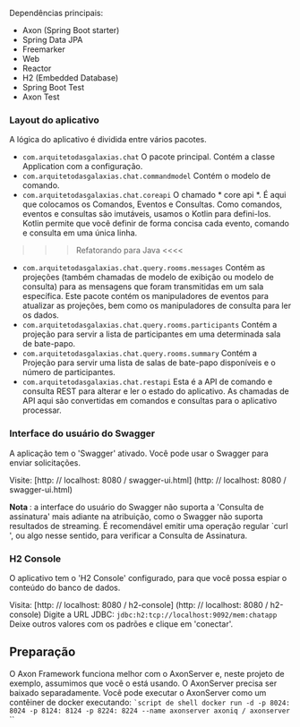 Dependências principais:
 - Axon (Spring Boot starter)
 - Spring Data JPA
 - Freemarker
 - Web 
 - Reactor
 - H2 (Embedded Database)
 - Spring Boot Test
 - Axon Test

### Layout do aplicativo ###

A lógica do aplicativo é dividida entre vários pacotes.

- `com.arquitetodasgalaxias.chat`
  O pacote principal. Contém a classe Application com a configuração.
- `com.arquitetodasgalaxias.chat.commandmodel`
  Contém o modelo de comando. 
- `com.arquitetodasgalaxias.chat.coreapi`
  O chamado * core api *. É aqui que colocamos os Comandos, Eventos e Consultas.
  Como comandos, eventos e consultas são imutáveis, usamos o Kotlin para defini-los. Kotlin permite que você
  definir de forma concisa cada evento, comando e consulta em uma única linha.
>>> Refatorando para Java <<<<
- `com.arquitetodasgalaxias.chat.query.rooms.messages`
  Contém as projeções (também chamadas de modelo de exibição ou modelo de consulta) para as mensagens que foram transmitidas em um
  sala específica. Este pacote contém os manipuladores de eventos para atualizar as projeções,
  bem como os manipuladores de consulta para ler os dados.
- `com.arquitetodasgalaxias.chat.query.rooms.participants`
  Contém a projeção para servir a lista de participantes em uma determinada sala de bate-papo.
- `com.arquitetodasgalaxias.chat.query.rooms.summary`
  Contém a Projeção para servir uma lista de salas de bate-papo disponíveis e o número de participantes.
- `com.arquitetodasgalaxias.chat.restapi`
  Esta é a API de comando e consulta REST para alterar e ler o estado do aplicativo.
  As chamadas de API aqui são convertidas em comandos e consultas para o aplicativo processar.

### Interface do usuário do Swagger ###
A aplicação tem o 'Swagger' ativado. Você pode usar o Swagger para enviar solicitações.

Visite: [http: // localhost: 8080 / swagger-ui.html] (http: // localhost: 8080 / swagger-ui.html)

<b> Nota </b>: a interface do usuário do Swagger não suporta a 'Consulta de assinatura' mais adiante na atribuição,
 como o Swagger não suporta resultados de streaming.
É recomendável emitir uma operação regular `curl ', ou algo nesse sentido, para verificar a Consulta de Assinatura.


### H2 Console ###
O aplicativo tem o 'H2 Console' configurado, para que você possa espiar o conteúdo do banco de dados.

Visita: [http: // localhost: 8080 / h2-console] (http: // localhost: 8080 / h2-console)
Digite a URL JDBC: `jdbc:h2:tcp://localhost:9092/mem:chatapp`
Deixe outros valores com os padrões e clique em 'conectar'.

Preparação
-----------

O Axon Framework funciona melhor com o AxonServer e, neste projeto de exemplo, assumimos que você o está usando.
O AxonServer precisa ser baixado separadamente.
Você pode executar o AxonServer como um contêiner de docker executando:
`` `script de shell
docker run -d -p 8024: 8024 -p 8124: 8124 -p 8224: 8224 --name axonserver axoniq / axonserver
`` ``
